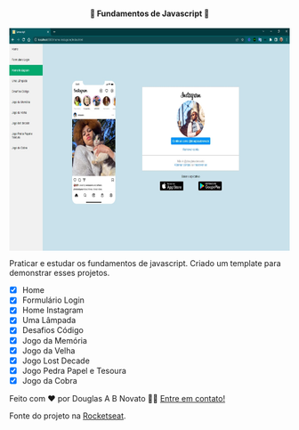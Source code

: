 <h4 align="center"> 
	🚧 Fundamentos de Javascript 🚀
</h4>

<p align="center" style="display: flex; align-items: flex-start; justify-content: center;">
  <img alt="versão 1 do projeto" title="#Fundamentos-de-Javascript" src="./.github/menu-responsive.jpg" height="400px">
</p>  

Praticar e estudar os fundamentos de javascript.
Criado um template para demonstrar esses projetos.

- [x] Home
- [x] Formulário Login
- [x] Home Instagram
- [x] Uma Lâmpada
- [x] Desafios Código
- [x] Jogo da Memória
- [x] Jogo da Velha
- [x] Jogo Lost Decade
- [x] Jogo Pedra Papel e Tesoura
- [x] Jogo da Cobra 

Feito com ❤️ por Douglas A B Novato 👋🏽 [Entre em contato!](https://www.linkedin.com/in/douglasabnovato/)

Fonte do projeto na [Rocketseat](https://www.rocketseat.com.br/).
